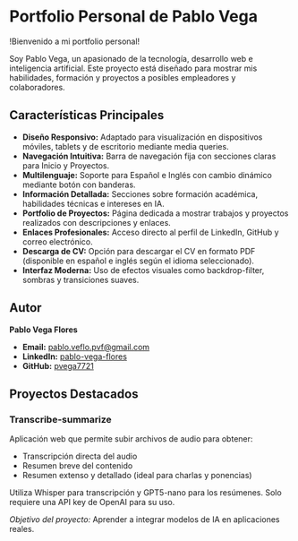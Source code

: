 # Portfolio Personal de Pablo Vega

!Bienvenido a mi portfolio personal!

Soy Pablo Vega, un apasionado de la tecnología, desarrollo web e inteligencia artificial. Este proyecto está diseñado para mostrar mis habilidades, formación y proyectos a posibles empleadores y colaboradores.

## Características Principales

*   **Diseño Responsivo:** Adaptado para visualización en dispositivos móviles, tablets y de escritorio mediante media queries.
*   **Navegación Intuitiva:** Barra de navegación fija con secciones claras para Inicio y Proyectos.
*   **Multilenguaje:** Soporte para Español e Inglés con cambio dinámico mediante botón con banderas.
*   **Información Detallada:** Secciones sobre formación académica, habilidades técnicas e intereses en IA.
*   **Portfolio de Proyectos:** Página dedicada a mostrar trabajos y proyectos realizados con descripciones y enlaces.
*   **Enlaces Profesionales:** Acceso directo al perfil de LinkedIn, GitHub y correo electrónico.
*   **Descarga de CV:** Opción para descargar el CV en formato PDF (disponible en español e inglés según el idioma seleccionado).
*   **Interfaz Moderna:** Uso de efectos visuales como backdrop-filter, sombras y transiciones suaves.

## Autor

**Pablo Vega Flores**

*   **Email:** [pablo.veflo.pvf@gmail.com](mailto:pablo.veflo.pvf@gmail.com)
*   **LinkedIn:** [pablo-vega-flores](https://www.linkedin.com/in/pablo-vega-flores/)
*   **GitHub:** [pvega7721](https://github.com/pvega7721)

## Proyectos Destacados

### Transcribe-summarize
Aplicación web que permite subir archivos de audio para obtener:
- Transcripción directa del audio
- Resumen breve del contenido
- Resumen extenso y detallado (ideal para charlas y ponencias)

Utiliza Whisper para transcripción y GPT5-nano para los resúmenes. Solo requiere una API key de OpenAI para su uso.

*Objetivo del proyecto:* Aprender a integrar modelos de IA en aplicaciones reales.
